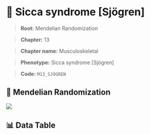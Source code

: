 # 🧪 Sicca syndrome [Sjögren]

> **Root:** Mendelian Randomization

> **Chapter:** 13  

> **Chapter name:** Musculoskeletal

> **Phenotype:** Sicca syndrome [Sjögren]  

> **Code:** `M13_SJOGREN`

## 🧬 Mendelian Randomization  

<img src="/MR/Figures/Forward/M13_SJOGREN.png"/>

## 📊 Data Table

<CsvTableMRF src="/public/MR/Data/Forward/M13_SJOGREN.csv"/>
